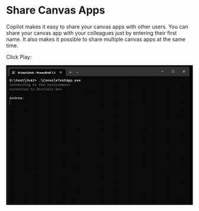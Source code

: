 # Share Canvas Apps

Copilot makes it easy to share your canvas apps with other users. You can share your canvas app with your colleagues just by entering their first name. It also makes it possible to share multiple canvas apps at the same time.

Click Play:

![Share Canvas Apps](assets/images/ShareCanvasApps.gif)
